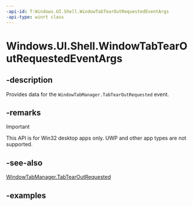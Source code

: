 ```yaml
---
-api-id: T:Windows.UI.Shell.WindowTabTearOutRequestedEventArgs
-api-type: winrt class
---
```


# Windows.UI.Shell.WindowTabTearOutRequestedEventArgs

<!--
public sealed class WindowTabTearOutRequestedEventArgs
-->

## -description

Provides data for the `WindowTabManager.TabTearOutRequested` event.

## -remarks

> [!IMPORTANT]
> This API is for Win32 desktop apps only. UWP and other app types are not supported.

## -see-also

[WindowTabManager.TabTearOutRequested](windowtabmanager_tabtearoutrequested.md)

## -examples


